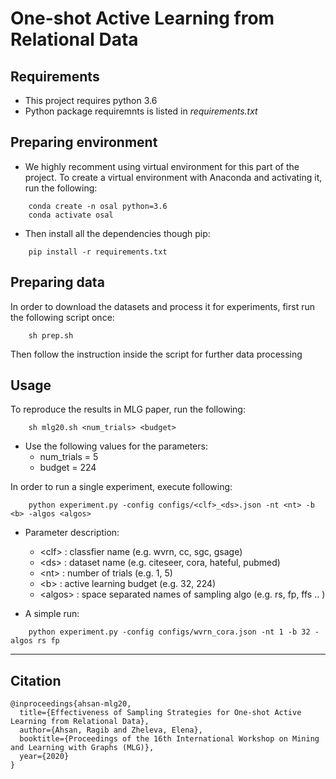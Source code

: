 # One-shot Active Learning from Relational Data


## Requirements

- This project requires python 3.6
- Python package requiremnts is listed in _requirements.txt_

## Preparing environment

- We highly recomment using virtual environment for this part of the project. To create a virtual environment with Anaconda and activating it, run the following:

```
    conda create -n osal python=3.6
    conda activate osal
```

- Then install all the dependencies though pip:

```
    pip install -r requirements.txt
```

## Preparing data

In order to download the datasets and process it for experiments, first run the following script once:

```
    sh prep.sh
```

Then follow the instruction inside the script for further data processing


## Usage

To reproduce the results in MLG paper, run the following: 

```
    sh mlg20.sh <num_trials> <budget>
```

- Use the following values for the parameters: 
    - num_trials = 5
    - budget = 224

In order to run a single experiment, execute following:

```
    python experiment.py -config configs/<clf>_<ds>.json -nt <nt> -b <b> -algos <algos>
```

- Parameter description:
    - \<clf>    : classfier name (e.g. wvrn, cc, sgc, gsage)
    - \<ds>     : dataset name (e.g. citeseer, cora, hateful, pubmed)
    - \<nt>     : number of trials (e.g. 1, 5)
    - \<b>      : active learning budget (e.g. 32, 224)
    - \<algos>  : space separated names of sampling algo (e.g. rs, fp, ffs .. )

- A simple run:

```
    python experiment.py -config configs/wvrn_cora.json -nt 1 -b 32 -algos rs fp
```

---
## Citation
```
@inproceedings{ahsan-mlg20,
  title={Effectiveness of Sampling Strategies for One-shot Active Learning from Relational Data},
  author={Ahsan, Ragib and Zheleva, Elena},
  booktitle={Proceedings of the 16th International Workshop on Mining and Learning with Graphs (MLG)},
  year={2020}
}
```